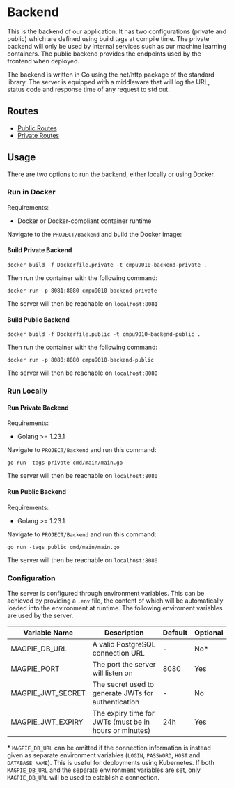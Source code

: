 # Backend

This is the backend of our application. It has two configurations (private and public) which are defined using build tags at compile time. The private backend will only be used by internal services such as our machine learning containers. The public backend provides the endpoints used by the frontend when deployed.

The backend is written in Go using the net/http package of the standard library. The server is equipped with a middleware that will log the URL, status code and response time of any request to std out.

## Routes

- [Public Routes](./routes-public.md)
- [Private Routes](./routes-private.md)

## Usage

There are two options to run the backend, either locally or using Docker.

### Run in Docker

Requirements:

- Docker or Docker-compliant container runtime

Navigate to the `PROJECT/Backend` and build the Docker image:

#### Build Private Backend

```
docker build -f Dockerfile.private -t cmpu9010-backend-private .
```

Then run the container with the following command:

```
docker run -p 8081:8080 cmpu9010-backend-private
```

The server will then be reachable on `localhost:8081`

#### Build Public Backend

```
docker build -f Dockerfile.public -t cmpu9010-backend-public .
```

Then run the container with the following command:

```
docker run -p 8080:8080 cmpu9010-backend-public
```

The server will then be reachable on `localhost:8080`

### Run Locally

#### Run Private Backend

Requirements:

- Golang >= 1.23.1

Navigate to `PROJECT/Backend` and run this command:

```
go run -tags private cmd/main/main.go
```

The server will then be reachable on `localhost:8080`

#### Run Public Backend

Requirements:

- Golang >= 1.23.1

Navigate to `PROJECT/Backend` and run this command:

```
go run -tags public cmd/main/main.go
```

The server will then be reachable on `localhost:8080`

### Configuration

The server is configured through environment variables. This can be achieved by providing a `.env` file, the content of which will be automatically loaded into the environment at runtime. The following enviroment variables are used by the server.

| Variable Name     | Description                                            | Default | Optional |
| ----------------- | ------------------------------------------------------ | ------- | -------- |
| MAGPIE_DB_URL     | A valid PostgreSQL connection URL                      | -       | No\*     |
| MAGPIE_PORT       | The port the server will listen on                     | 8080    | Yes      |
| MAGPIE_JWT_SECRET | The secret used to generate JWTs for authentication    | -       | No       |
| MAGPIE_JWT_EXPIRY | The expiry time for JWTs (must be in hours or minutes) | 24h     | Yes      |

\* `MAGPIE_DB_URL` can be omitted if the connection information is instead given as separate environment variables (`LOGIN`, `PASSWORD`, `HOST` and `DATABASE_NAME`). This is useful for deployments using Kubernetes. If both `MAGPIE_DB_URL` and the separate environment variables are set, only `MAGPIE_DB_URL` will be used to establish a connection.
